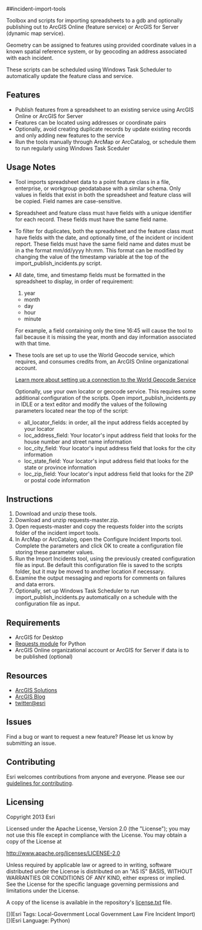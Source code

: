 ##incident-import-tools

Toolbox and scripts for importing spreadsheets to a gdb and optionally publishing out to ArcGIS Online (feature service) or ArcGIS for Server (dynamic map service).   

Geometry can be assigned to features using provided coordinate values in a known spatial reference system, or by geocoding an address associated with each incident.   

These scripts can be scheduled using Windows Task Scheduler to automatically update the feature class and service.

## Features

* Publish features from a spreadsheet to an existing service using ArcGIS Online or ArcGIS for Server
* Features can be located using addresses or coordinate pairs
* Optionally, avoid creating duplicate records by update existing records and only adding new features to the service
* Run the tools manually through ArcMap or ArcCatalog, or schedule them to run regularly using Windows Task Sceduler


## Usage Notes

- Tool imports spreadsheet data to a point feature class in a file, enterprise, or workgroup geodatabase with a similar schema. Only values in fields that exist in both the spreadsheet and feature class will be copied. Field names are case-sensitive.
- Spreadsheet and feature class must have fields with a unique identifier for each record. These fields must have the same field name.
- To filter for duplicates, both the spreadsheet and the feature class must have fields with the date, and optionally time, of the incident or incident report. These fields must have the same field name and dates must be in a the format mm/dd/yyyy hh:mm. This format can be modified by changing the value of the timestamp variable at the top of the import\_publish_incidents.py script.
- All date, time, and timestamp fields must be formatted in the spreadsheet to display, in order of requirement:
	1. year
	- month
	- day
	- hour
	- minute

	For example, a field containing only the time 16:45 will cause the tool to fail because it is missing the year, month and day information associated with that time.
- These tools are set up to use the World Geocode service, which requires,  and consumes credits from, an ArcGIS Online organizational account.
	
	[Learn more about setting up a connection to the World Geocode Service](http://resources.arcgis.com/en/help/main/10.1/index.html#//00250000004v000000)
	
	Optionally, use your own locator or geocode service. This requires some additional configuration of the scripts. Open import\_publish_incidents.py in IDLE or a text editor and modify the values of the following parameters located near the top of the script:
	- all\_locator_fields: in order, all the input address fields accepted by your locator
	- loc\_address_field: Your locator's input address field that looks for the house number and street name information
	- loc\_city_field: Your locator's input address field that looks for the city information
	- loc\_state_field: Your locator's input address field that looks for the state or province information
	- loc\_zip_field: Your locator's input address field that looks for the ZIP or postal code information

## Instructions

1. Download and unzip these tools.
2. Download and unzip requests-master.zip.
3. Open requests-master and copy the requests folder into the scripts folder of the incident import tools.
4. In ArcMap or ArcCatalog, open the Configure Incident Imports tool. Complete the parameters and click OK to create a configuration file storing these parameter values.
5. Run the Import Incidents tool, using the previously created configuration file as input. Be default this configuration file is saved to the scripts folder, but it may be moved to another location if necessary.
6. Examine the output messaging and reports for comments on failures and data errors.
7. Optionally, set up Windows Task Scheduler to run import\_publish_incidents.py automatically on a schedule with the configuration file as input.

## Requirements


- ArcGIS for Desktop
- [Requests module](https://github.com/kennethreitz/requests/) for Python
- ArcGIS Online organizational account or ArcGIS for Server if data is to be published (optional)


## Resources


* [ArcGIS Solutions](http://solutions.arcgis.com/)
* [ArcGIS Blog](http://blogs.esri.com/esri/arcgis/)
* [twitter@esri](http://twitter.com/esri)


## Issues


Find a bug or want to request a new feature?  Please let us know by submitting an issue.


## Contributing


Esri welcomes contributions from anyone and everyone. Please see our [guidelines for contributing](https://github.com/esri/contributing).


## Licensing
Copyright 2013 Esri


Licensed under the Apache License, Version 2.0 (the "License");
you may not use this file except in compliance with the License.
You may obtain a copy of the License at


   http://www.apache.org/licenses/LICENSE-2.0


Unless required by applicable law or agreed to in writing, software
distributed under the License is distributed on an "AS IS" BASIS,
WITHOUT WARRANTIES OR CONDITIONS OF ANY KIND, either express or implied.
See the License for the specific language governing permissions and
limitations under the License.


A copy of the license is available in the repository's [license.txt]( https://raw.github.com/Esri/quickstart-map-js/master/license.txt) file.


[](Esri Tags: Local-Government Local Government Law Fire Incident Import)
[](Esri Language: Python)​
